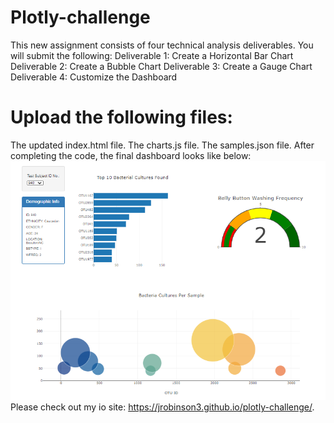 # Plotly-challenge
This new assignment consists of four technical analysis deliverables. You will submit the following:
Deliverable 1: Create a Horizontal Bar Chart
Deliverable 2: Create a Bubble Chart
Deliverable 3: Create a Gauge Chart
Deliverable 4: Customize the Dashboard
# Upload the following files:
The updated index.html file.
The charts.js file.
The samples.json file.
After completing the code, the final dashboard looks like below:  
![This is an image](https://github.com/Jrobinson3/plotly-challenge/blob/main/Final%20picture.PNG)
Please check out my io site: https://jrobinson3.github.io/plotly-challenge/. 

